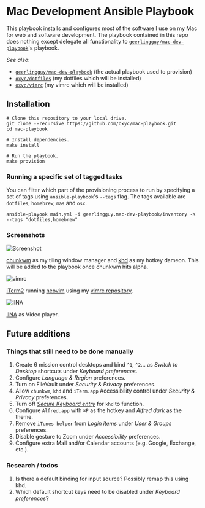 # Mac Development Ansible Playbook

This playbook installs and configures most of the software I use on my Mac for web and software development. The playbook contained in this repo does nothing except delegate all functionality to [`geerlingguy/mac-dev-playbook`](https://github.com/geerlingguy/mac-dev-playbook)'s playbook.

*See also*:

- [`geerlingguy/mac-dev-playbook`](https://github.com/geerlingguy/mac-dev-playbook) (the actual playbook used to provision)
- [`oxyc/dotfiles`](https://github.com/oxyc/dotfiles) (my dotfiles which will be installed)
- [`oxyc/vimrc`](https://github.com/oxyc/vimrc) (my vimrc which will be installed)

## Installation

    # Clone this repository to your local drive.
    git clone --recursive https://github.com/oxyc/mac-playbook.git
    cd mac-playbook

    # Install dependencies.
    make install

    # Run the playbook.
    make provision

### Running a specific set of tagged tasks

You can filter which part of the provisioning process to run by specifying a set of tags using `ansible-playbook`'s `--tags` flag. The tags available are `dotfiles`, `homebrew`, `mas` and `osx`.

    ansible-playook main.yml -i geerlingguy.mac-dev-playbook/inventory -K --tags "dotfiles,homebrew"

### Screenshots

![Screenshot](http://i.imgur.com/XJjQx0C.jpg)

[chunkwm](https://github.com/koekeishiya/chunkwm) as my tiling window manager and [khd](https://github.com/koekeishiya/khd) as my hotkey dameon. This will be added to the playbook once chunkwm hits alpha.

![vimrc](http://i.imgur.com/MFYk8fT.jpg)

[iTerm2](https://www.iterm2.com/) running [neovim](https://neovim.io/) using my [vimrc repository](https://github.com/oxyc/vimrc).

![IINA](http://i.imgur.com/doIWf0i.jpg)

[IINA](https://lhc70000.github.io/iina/) as Video player.

## Future additions

### Things that still need to be done manually

1. Create 6 mission control desktops and bind `^1`, `^2`… as _Switch to Desktop_ shortcuts under _Keyboard preferences_.
1. Configure _Language & Region_ preferences.
1. Turn on FileVault under _Security & Privacy_ preferences.
1. Allow `chunkwm`, `khd` and `iTerm.app` Accessibility control under _Security & Privacy_ preferences.
1. Turn off [_Secure Keyboard entry_](https://github.com/koekeishiya/khd/issues/7) for `khd` to function.
1. Configure `Alfred.app` with `⌘P` as the hotkey and _Alfred dark_ as the theme.
1. Remove `iTunes helper` from _Login items_ under _User & Groups_ preferences.
1. Disable gesture to Zoom under _Accessibility_ preferences.
1. Configure extra Mail and/or Calendar accounts (e.g. Google, Exchange, etc.).

### Research / todos

1. Is there a default binding for input source? Possibly remap this using khd.
1. Which default shortcut keys need to be disabled under _Keyboard preferences_?
